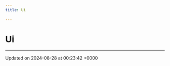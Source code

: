 ```yaml
---
title: Ui

---
```


# Ui








-------------------------------

Updated on 2024-08-28 at 00:23:42 +0000
